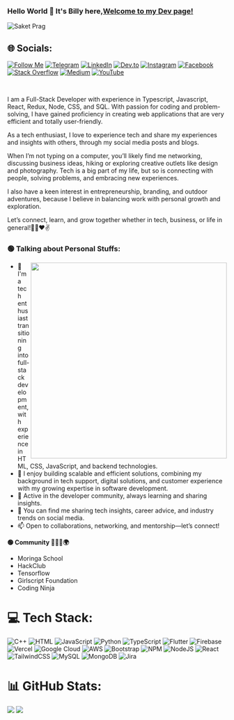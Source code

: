### Hello World 👋 It's Billy here,[Welcome to my Dev page!](https://blyator.github.io/blyator/)

<p align="left"> <img src="https://komarev.com/ghpvc/?username=sakigo9&label=Profile%20views&color=0e75b6&style=flat" alt="Saket Prag" /> </p>

## 🌐 Socials:
[![Follow Me](https://img.shields.io/badge/Follow%20Me-1DA1F2?logo=x&logoColor=white&style=for-the-badge)](https://x.com/viper_droid) 
[![Telegram](https://img.shields.io/badge/Telegram-26A5E4?logo=telegram&logoColor=white&style=for-the-badge)](https://t.me/viperdroided) 
[![LinkedIn](https://img.shields.io/badge/LinkedIn-0077B5?logo=linkedin&logoColor=white&style=for-the-badge)](https://www.linkedin.com/in/billyyator) 
[![Dev.to](https://img.shields.io/badge/Dev.to-FFDD57?logo=devdotto&logoColor=black&style=for-the-badge)](https://dev.to/billy_yator) 
[![Instagram](https://img.shields.io/badge/Instagram-E4405F?logo=instagram&logoColor=white&style=for-the-badge)](https://www.instagram.com/viper_droided) 
[![Facebook](https://img.shields.io/badge/Facebook-1877F2?logo=facebook&logoColor=white&style=for-the-badge)](https://x.com/viper_droid) 
[![Stack Overflow](https://img.shields.io/badge/Stack%20Overflow-FE7A16?logo=stackoverflow&logoColor=white&style=for-the-badge)](https://x.com/viper_droid) 
[![Medium](https://img.shields.io/badge/Medium-02D57F?logo=medium&logoColor=white&style=for-the-badge)](https://x.com/viper_droid) 
[![YouTube](https://img.shields.io/badge/YouTube-FF0000?logo=youtube&logoColor=white&style=for-the-badge)](https://www.youtube.com/@blyator)




<br />

I am a Full-Stack Developer with experience in Typescript, Javascript, React, Redux, Node, CSS, and SQL. With passion for coding and problem-solving, I have gained proficiency in creating web applications that are very efficient and totally user-friendly.

As a tech enthusiast, I love to experience tech and share my experiences and insights with others, through my social media posts and blogs.

When I’m not typing on a computer, you’ll likely find me networking, discussing business ideas, hiking or exploring creative outlets like design and photography. Tech is a big part of my life, but so is connecting with people, solving problems, and embracing new experiences.

I also have a keen interest in entrepreneurship, branding, and outdoor adventures, because I believe in balancing work with personal growth and exploration.

Let’s connect, learn, and grow together whether in tech, business, or life in general!🚀🔥❤✌


<h3 align="left">🟢 Talking about Personal Stuffs:</h3>

<img src="https://media.giphy.com/media/xT9IgzoKnwFNmISR8I/giphy.gif" width="450" align="right">

<ul>
  <li>🔭 I'm a tech enthusiast transitioning into full-stack development, with experience in HTML, CSS, JavaScript, and backend technologies.</li>
  <li>🌱 I enjoy building scalable and efficient solutions, combining my background in tech support, digital solutions, and customer experience with my growing expertise in software development.</li>
  <li>👯 Active in the developer community, always learning and sharing insights.</li>
  <li>💬 You can find me sharing tech insights, career advice, and industry trends on social media.</li>
  <li>📫 Open to collaborations, networking, and mentorship—let’s connect!</li>
</ul>





**🟢 Community 👥👨‍💻🌍**
- Moringa School
- HackClub 
- Tensorflow 
- Girlscript Foundation
- Coding Ninja

# 💻 Tech Stack:
![C++](https://img.shields.io/badge/c++-%2300599C.svg?style=for-the-badge&logo=c%2B%2B&logoColor=white) 
![HTML](https://img.shields.io/badge/HTML-%23E34F26.svg?style=for-the-badge&logo=html5&logoColor=white) 
![JavaScript](https://img.shields.io/badge/javascript-%23323330.svg?style=for-the-badge&logo=javascript&logoColor=%23F7DF1E) 
![Python](https://img.shields.io/badge/python-3670A0?style=for-the-badge&logo=python&logoColor=ffdd54) 
![TypeScript](https://img.shields.io/badge/typescript-%23007ACC.svg?style=for-the-badge&logo=typescript&logoColor=white) 
![Flutter](https://img.shields.io/badge/Flutter-%2302569B.svg?style=for-the-badge&logo=flutter&logoColor=white) 
![Firebase](https://img.shields.io/badge/firebase-%23039BE5.svg?style=for-the-badge&logo=firebase) 
![Vercel](https://img.shields.io/badge/vercel-%23000000.svg?style=for-the-badge&logo=vercel&logoColor=white) 
![Google Cloud](https://img.shields.io/badge/Google%20Cloud-%234285F4.svg?style=for-the-badge&logo=google-cloud&logoColor=white) 
![AWS](https://img.shields.io/badge/AWS-%23FF9900.svg?style=for-the-badge&logo=amazon-aws&logoColor=white) 
![Bootstrap](https://img.shields.io/badge/bootstrap-%23563D7C.svg?style=for-the-badge&logo=bootstrap&logoColor=white) 
![NPM](https://img.shields.io/badge/NPM-%23000000.svg?style=for-the-badge&logo=npm&logoColor=white) 
![NodeJS](https://img.shields.io/badge/node.js-6DA55F?style=for-the-badge&logo=node.js&logoColor=white) 
![React](https://img.shields.io/badge/react-%2320232a.svg?style=for-the-badge&logo=react&logoColor=%2361DAFB) 
![TailwindCSS](https://img.shields.io/badge/tailwindcss-%2338B2AC.svg?style=for-the-badge&logo=tailwind-css&logoColor=white) 
![MySQL](https://img.shields.io/badge/mysql-%2300f.svg?style=for-the-badge&logo=mysql&logoColor=white) 
![MongoDB](https://img.shields.io/badge/MongoDB-%234ea94b.svg?style=for-the-badge&logo=mongodb&logoColor=white) 
![Jira](https://img.shields.io/badge/jira-%230A0FFF.svg?style=for-the-badge&logo=jira&logoColor=white)




# 📊 GitHub Stats:
![](https://github-readme-stats.vercel.app/api?username=blyator&theme=dark&hide_border=false&include_all_commits=false&count_private=false)
![](https://github-readme-streak-stats.herokuapp.com/?user=blyator&theme=dark&hide_border=false)<br/>  

